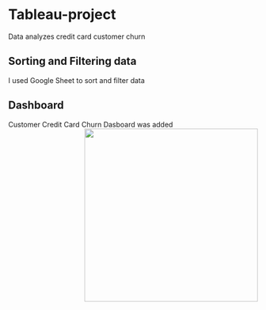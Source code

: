 # Tableau-project
Data analyzes credit card customer churn 

## Sorting and Filtering data
I used Google Sheet to sort and filter data

## Dashboard
Customer Credit Card Churn Dasboard was added
<img src ='https://github.com/arzurahimli/Tableau-project/blob/main/Credit%20Card%20Churn%20Analysis.PNG' width="350" height="auto" align="right"/>

